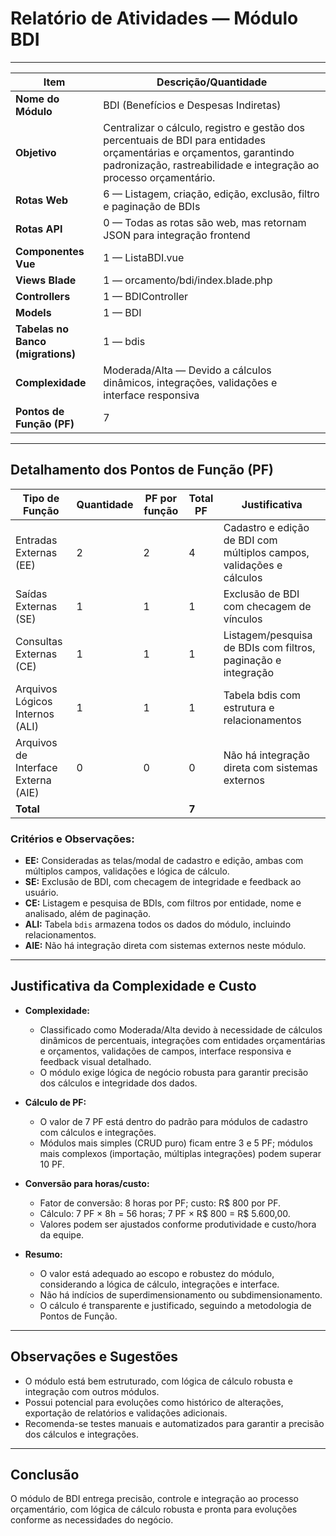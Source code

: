 # Relatório de Atividades — Módulo BDI

---

| Item                        | Descrição/Quantidade                                                                                 |
|-----------------------------|-----------------------------------------------------------------------------------------------------|
| **Nome do Módulo**          | BDI (Benefícios e Despesas Indiretas)                                                                |
| **Objetivo**                | Centralizar o cálculo, registro e gestão dos percentuais de BDI para entidades orçamentárias e orçamentos, garantindo padronização, rastreabilidade e integração ao processo orçamentário. |
| **Rotas Web**               | 6 — Listagem, criação, edição, exclusão, filtro e paginação de BDIs                                  |
| **Rotas API**               | 0 — Todas as rotas são web, mas retornam JSON para integração frontend                              |
| **Componentes Vue**         | 1 — ListaBDI.vue                                                                                    |
| **Views Blade**             | 1 — orcamento/bdi/index.blade.php                                                                   |
| **Controllers**             | 1 — BDIController                                                                                   |
| **Models**                  | 1 — BDI                                                                                            |
| **Tabelas no Banco (migrations)** | 1 — bdis                                                                                       |
| **Complexidade**            | Moderada/Alta — Devido a cálculos dinâmicos, integrações, validações e interface responsiva         |
| **Pontos de Função (PF)**   | 7                                                                                                   |

---

## Detalhamento dos Pontos de Função (PF)

| Tipo de Função                        | Quantidade | PF por função | Total PF | Justificativa                                                                 |
|---------------------------------------|------------|---------------|----------|-------------------------------------------------------------------------------|
| Entradas Externas (EE)                | 2          | 2             | 4        | Cadastro e edição de BDI com múltiplos campos, validações e cálculos          |
| Saídas Externas (SE)                  | 1          | 1             | 1        | Exclusão de BDI com checagem de vínculos                                      |
| Consultas Externas (CE)               | 1          | 1             | 1        | Listagem/pesquisa de BDIs com filtros, paginação e integração                 |
| Arquivos Lógicos Internos (ALI)       | 1          | 1             | 1        | Tabela bdis com estrutura e relacionamentos                                   |
| Arquivos de Interface Externa (AIE)   | 0          | 0             | 0        | Não há integração direta com sistemas externos                                |
| **Total**                             |            |               | **7**    |                                                                               |

### Critérios e Observações:
- **EE:** Consideradas as telas/modal de cadastro e edição, ambas com múltiplos campos, validações e lógica de cálculo.
- **SE:** Exclusão de BDI, com checagem de integridade e feedback ao usuário.
- **CE:** Listagem e pesquisa de BDIs, com filtros por entidade, nome e analisado, além de paginação.
- **ALI:** Tabela `bdis` armazena todos os dados do módulo, incluindo relacionamentos.
- **AIE:** Não há integração direta com sistemas externos neste módulo.

---

## Justificativa da Complexidade e Custo

- **Complexidade:**
  - Classificado como Moderada/Alta devido à necessidade de cálculos dinâmicos de percentuais, integrações com entidades orçamentárias e orçamentos, validações de campos, interface responsiva e feedback visual detalhado.
  - O módulo exige lógica de negócio robusta para garantir precisão dos cálculos e integridade dos dados.

- **Cálculo de PF:**
  - O valor de 7 PF está dentro do padrão para módulos de cadastro com cálculos e integrações.
  - Módulos mais simples (CRUD puro) ficam entre 3 e 5 PF; módulos mais complexos (importação, múltiplas integrações) podem superar 10 PF.

- **Conversão para horas/custo:**
  - Fator de conversão: 8 horas por PF; custo: R$ 800 por PF.
  - Cálculo: 7 PF × 8h = 56 horas; 7 PF × R$ 800 = R$ 5.600,00.
  - Valores podem ser ajustados conforme produtividade e custo/hora da equipe.

- **Resumo:**
  - O valor está adequado ao escopo e robustez do módulo, considerando a lógica de cálculo, integrações e interface.
  - Não há indícios de superdimensionamento ou subdimensionamento.
  - O cálculo é transparente e justificado, seguindo a metodologia de Pontos de Função.

---

## Observações e Sugestões
- O módulo está bem estruturado, com lógica de cálculo robusta e integração com outros módulos.
- Possui potencial para evoluções como histórico de alterações, exportação de relatórios e validações adicionais.
- Recomenda-se testes manuais e automatizados para garantir a precisão dos cálculos e integrações.

---

## Conclusão
O módulo de BDI entrega precisão, controle e integração ao processo orçamentário, com lógica de cálculo robusta e pronta para evoluções conforme as necessidades do negócio. 